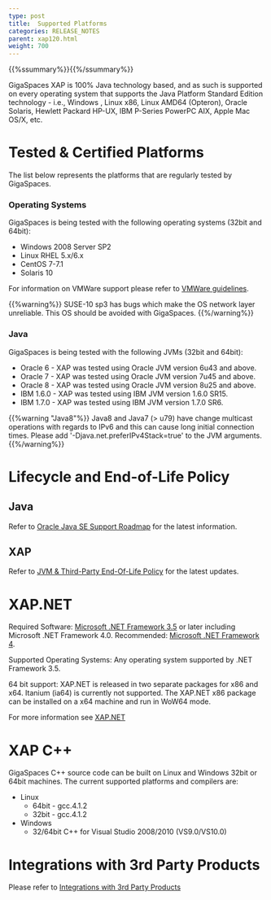 ```yaml
---
type: post
title:  Supported Platforms
categories: RELEASE_NOTES
parent: xap120.html
weight: 700
---
```


{{%ssummary%}}{{%/ssummary%}}

GigaSpaces XAP is 100% Java technology based, and as such is supported on every operating system that supports the Java Platform Standard Edition technology - i.e., Windows , Linux x86, Linux AMD64 (Opteron), Oracle Solaris, Hewlett Packard HP-UX, IBM P-Series PowerPC AIX, Apple Mac OS/X, etc.

# Tested & Certified Platforms

The list below represents the platforms that are regularly tested by GigaSpaces.

### Operating Systems

GigaSpaces is being tested with the following operating systems (32bit and 64bit):

- Windows 2008 Server SP2
- Linux RHEL 5.x/6.x
- CentOS 7-7.1
- Solaris 10

For information on VMWare support please refer to [VMWare guidelines](/release_notes/120vmware-guidelines.html).

{{%warning%}}
SUSE-10 sp3 has bugs which make the OS network layer unreliable. This OS should be avoided with GigaSpaces.
{{%/warning%}}

### Java 

GigaSpaces is being tested with the following JVMs (32bit and 64bit):

- Oracle 6 - XAP was tested using Oracle JVM version 6u43 and above.
- Oracle 7 - XAP was tested using Oracle JVM version 7u45 and above.
- Oracle 8 - XAP was tested using Oracle JVM version 8u25 and above.
- IBM 1.6.0 - XAP was tested using IBM JVM version 1.6.0 SR15. 
- IBM 1.7.0 - XAP was tested using IBM JVM version 1.7.0 SR6.

{{%warning "Java8"%}}
Java8 and Java7 (> u79) have change multicast operations with regards to IPv6 and this can cause long initial connection times. Please add '-Djava.net.preferIPv4Stack=true' to the JVM arguments.
{{%/warning%}}


# Lifecycle and End-of-Life Policy

## Java 

Refer to [Oracle Java SE Support Roadmap](http://www.oracle.com/technetwork/java/eol-135779.html) for the latest information.
 
## XAP  

Refer to [JVM & Third-Party End-Of-Life Policy](./lifecycle.html) for the latest updates.
 

# XAP.NET

Required Software: [Microsoft .NET Framework 3.5](http://msdn.microsoft.com/en-us/vstudio/aa496123) or later including Microsoft .NET Framework 4.0.
Recommended: [Microsoft .NET Framework 4](http://www.microsoft.com/en-us/download/details.aspx?id=17851).

Supported Operating Systems: Any operating system supported by .NET Framework 3.5.

64 bit support: XAP.NET is released in two separate packages for x86 and x64. Itanium (ia64) is currently not supported. The XAP.NET x86 package can be installed on a x64 machine and run in WoW64 mode.

For more information see [XAP.NET](/xap/12.0/dev-dotnet)

# XAP C++

GigaSpaces C++ source code can be built on Linux and Windows 32bit or 64bit machines.
The current supported platforms and compilers are:

- Linux
   * 64bit - gcc.4.1.2
   * 32bit - gcc.4.1.2
- Windows
   * 32/64bit C++ for Visual Studio 2008/2010 (VS9.0/VS10.0)

# Integrations with 3rd Party Products

Please refer to [Integrations with 3rd Party Products](/release_notes/120third-party.html)

